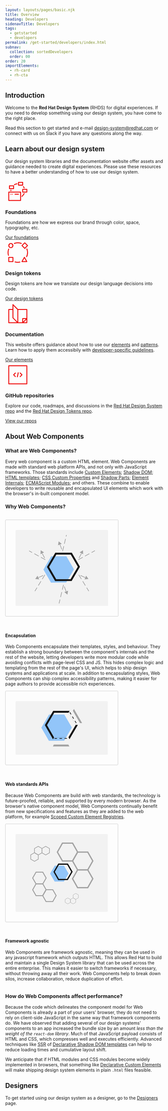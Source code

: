 ```yaml
---
layout: layouts/pages/basic.njk
title: Overview
heading: Developers
sidenavTitle: Developers
tags:
  - getstarted
  - developers
permalink: /get-started/developers/index.html
subnav:
  collection: sortedDevelopers
  order: 00
order: 20
importElements:
  - rh-card
  - rh-cta
---
```


<style>
  .grid > rh-card {
    display: grid;
  }

  rh-card > svg[slot] {
    fill: var(--rh-color-accent-brand-on-light, #ee0000);
    width: var(--rh-size-icon-07, 80px);
    margin-block-end: var(--rh-space-lg, 16px);
  }

  rh-card > p[slot],
  rh-card > h3[slot] {
    margin-block: 0;
  }

  #section-encapsulation,
  #section-apis,
  #section-framework {
    display: grid;
    grid-template-columns: auto;
    grid-template-rows: auto;
    grid-template-areas: "image" "content";
    gap: var(--rh-space-2xl, 32px);
  }

  #section-encapsulation {
    margin-block-start: var(--rh-space-2xl, 32px);
  }

  section > div {
    grid-area: content;
  }

  section > svg {
    grid-area: image;
    padding: var(--rh-space-2xl, 32px);
    border: var(--rh-border-width-sm, 1px) solid var(--rh-color-border-subtle-on-light, #c7c7c7);
    border-radius: var(--rh-border-radius-default, 3px);
  }

  @media (min-width: 992px) {
    #section-encapsulation,
    #section-framework {
      grid-template-columns: auto 295px;
      grid-template-areas: "content image";
    }

    #section-apis {
      grid-template-columns: 295px auto;
      grid-template-areas: "image content";
    }

    #section-encapsulation svg,
    #section-framework svg {
      justify-self: self-end;
    }
  }
</style>


## Introduction

Welcome to the **Red Hat Design System** (RHDS) for digital experiences. If you need to develop something using our design system, you have come to the right place.

Read this section to get started and e-mail [design-system@redhat.com](mailto:design-system@redhat.com) or connect with us on Slack if you have any questions along the way.


## Learn about our design system

Our design system libraries and the documentation website offer assets and guidance needed to create digital experiences. Please use these resources to have a better understanding of how to use our design system.

<div class="grid sm-two-columns">
  <rh-card>
    <svg slot="header" xmlns="http://www.w3.org/2000/svg" viewBox="0 0 36 36">
      <path d="M10 21.37a.63.63 0 0 0-.62.64.63.63 0 0 0 1.25 0 .64.64 0 0 0-.63-.64Zm-2 0a.63.63 0 0 0-.62.64.63.63 0 0 0 1.25 0 .64.64 0 0 0-.63-.64Z"/>
      <path d="M22 18.38H5a.62.62 0 0 0-.62.62v12a.62.62 0 0 0 .62.62h17a.62.62 0 0 0 .62-.62V19a.62.62 0 0 0-.62-.62Zm-.62 12H5.62V19.62h15.76Z"/>
      <path d="M14 22.62h5a.62.62 0 0 0 0-1.24h-5a.62.62 0 1 0 0 1.24Zm5-13h6a.62.62 0 0 0 .62-.62V5a.62.62 0 0 0-.62-.62h-6a.62.62 0 0 0-.62.62v4a.62.62 0 0 0 .62.62Zm.62-4h4.76v2.76h-4.76ZM31 14.38h-6a.62.62 0 0 0-.62.62v4a.62.62 0 0 0 .62.62h6a.62.62 0 0 0 .62-.62v-4a.62.62 0 0 0-.62-.62Zm-.62 4h-4.76v-2.76h4.76ZM6 14.62h6a.62.62 0 0 0 .62-.62v-4a.62.62 0 0 0-.62-.62H6a.62.62 0 0 0-.62.62v4a.62.62 0 0 0 .62.62Zm.62-4h4.76v2.76H6.62Zm20.8 9.81a.61.61 0 0 0-.82.32 9.41 9.41 0 0 1-3 3.75.63.63 0 0 0-.12.88.62.62 0 0 0 .5.24.68.68 0 0 0 .38-.12 10.67 10.67 0 0 0 3.36-4.25.62.62 0 0 0-.3-.82Zm-1.92-9.05a9.47 9.47 0 0 1 1.1 1.87.61.61 0 0 0 .57.37.56.56 0 0 0 .25 0 .62.62 0 0 0 .32-.82 11.07 11.07 0 0 0-1.24-2.13.63.63 0 0 0-1 .76ZM13 9a.58.58 0 0 0 .31-.08 9.23 9.23 0 0 1 .83-.42l.23-.1c.22-.09.44-.18.67-.25a10.17 10.17 0 0 1 1.08-.3c.31-.06.62-.11.94-.14a.62.62 0 1 0-.12-1.24 9 9 0 0 0-1.06.16 9.34 9.34 0 0 0-1 .27l-.17.07a7.61 7.61 0 0 0-.75.28l-.27.11c-.31.14-.61.29-.91.46a.61.61 0 0 0-.31.62A.63.63 0 0 0 13 9Zm-5.57 6.94a9.29 9.29 0 0 0 0 1.06.62.62 0 0 0 1.24 0c0-.32 0-.63.05-.94a.62.62 0 1 0-1.24-.12Z"/>
    </svg>
    <h3 slot="header">Foundations</h3>
    <p>Foundations are how we express our brand through color, space, typography, etc.</p>
    <rh-cta slot="footer">
      <a href="/foundations">Our foundations</a>
    </rh-cta>
  </rh-card>
  <rh-card>
    <svg slot="header" xmlns="http://www.w3.org/2000/svg" viewBox="0 0 36 36">
      <path d="M28 24.5a.64.64 0 0 0-1.08 0l-3.5 6.19a.64.64 0 0 0 0 .63.62.62 0 0 0 .54.3h7a.62.62 0 0 0 .54-.93Zm-3 5.88 2.43-4.3 2.43 4.3Zm-17-26a3.62 3.62 0 0 0 0 7.24 3.62 3.62 0 0 0 0-7.24Zm0 6a2.38 2.38 0 0 1 0-4.75 2.38 2.38 0 0 1 0 4.75Zm3 14H5a.62.62 0 0 0-.62.62v6a.62.62 0 0 0 .62.62h6a.62.62 0 0 0 .62-.62v-6a.62.62 0 0 0-.62-.62Zm-.62 6H5.62v-4.76h4.76Zm17.18-17.94a.61.61 0 0 0 .88 0l4-4a.61.61 0 0 0 0-.88l-4-4a.61.61 0 0 0-.88 0l-4 4a.61.61 0 0 0 0 .88ZM28 4.88 31.12 8 28 11.12 24.88 8Zm-4.42.26c.27-.84-.84-.95-1.4-1.16a14.83 14.83 0 0 0-9.4.35.63.63 0 0 0 .44 1.17 13.57 13.57 0 0 1 9.56 0 .61.61 0 0 0 .8-.36ZM4.76 22.6a.63.63 0 0 0 .42-.78 13.48 13.48 0 0 1 .32-8.6.62.62 0 0 0-1.16-.44 14.69 14.69 0 0 0-.34 9.4.63.63 0 0 0 .76.42Zm16.11 8.47a13.54 13.54 0 0 1-6.69-.25.63.63 0 0 0-.36 1.2 14.84 14.84 0 0 0 7.31.27.64.64 0 0 0 .48-.75.61.61 0 0 0-.74-.47Zm9.9-18.86a.63.63 0 0 0-.35.82 13.41 13.41 0 0 1-.33 10.7.62.62 0 0 0 .29.83c1.5.67 2.34-5.49 2.25-6.56s-.45-6.33-1.86-5.79Z"/>
    </svg>
    <h3 slot="header">Design tokens</h3>
    <p>Design tokens are how we translate our design language decisions into code.</p>
    <rh-cta slot="footer">
      <a href="tokens">Our design tokens</a>
    </rh-cta>
  </rh-card>
  <rh-card>
    <svg slot="header" xmlns="http://www.w3.org/2000/svg" viewBox="0 0 36 36">
      <path d="M31 11.38H18.26l-6.82-6.82a.62.62 0 0 0-1.06.44v6.38H5a.62.62 0 0 0-.62.62v19a.62.62 0 0 0 .62.62h26a.62.62 0 0 0 .62-.62V12a.62.62 0 0 0-.62-.62Zm-.62 13H25a.62.62 0 0 0-.62.62v5.38h-5.76V12.62h11.76Zm-.89 1.24-3.87 3.87v-3.87ZM11.62 6.51l5.76 5.75v17.23l-5.76-5.75Zm-6 6.11h4.76V24a.59.59 0 0 0 .18.44l5.93 5.94H5.62Zm20.89 17.76 3.87-3.87v3.87Z"/>
    </svg>
    <h3 slot="header">Documentation</h3>
    <p>This website offers guidance about how to use our 
      <a href="/elements">elements</a> and <a href="/patterns">patterns</a>.
      Learn how to apply them accessibily with
      <a href="/accessibility/development/">developer-specific guidelines</a>.</p>
    <rh-cta slot="footer">
      <a href="/elements">Our elements</a>
    </rh-cta>
  </rh-card>
  <rh-card>
    <svg slot="header" xmlns="http://www.w3.org/2000/svg" viewBox="0 0 36 36">
      <path d="M31 4.38H5a.62.62 0 0 0-.62.62v26a.62.62 0 0 0 .62.62h26a.62.62 0 0 0 .62-.62V5a.62.62 0 0 0-.62-.62Zm-.62 26H5.62V5.62h24.76Z"/>
      <path d="M17.24 21.54a.62.62 0 0 0 .74-.49l1.24-5.84a.64.64 0 0 0-.48-.75.63.63 0 0 0-.74.54l-1.25 5.84a.64.64 0 0 0 .49.7ZM23.12 18 21 20.11a.63.63 0 1 0 .88.89l2.56-2.56a.62.62 0 0 0 0-.89L21.88 15a.63.63 0 1 0-.88.88Zm-9 3a.63.63 0 0 0 .88-.89L12.88 18 15 15.87c.59-.56-.31-1.46-.88-.88l-2.56 2.56a.62.62 0 0 0 0 .89Z"/>
    </svg>
    <h3 slot="header">GitHub repositories</h3>
    <p>Explore our code, roadmaps, and discussions in the 
      <a href="https://github.com/RedHat-UX/red-hat-design-system">Red Hat Design System repo</a> and the 
      <a href="https://github.com/RedHat-UX/red-hat-design-tokens">Red Hat Design Tokens repo</a>.</p>
    <rh-cta slot="footer">
      <a href="https://github.com/RedHat-UX/">View our repos</a>
    </rh-cta>
  </rh-card>
</div>


## About Web Components

### What are Web Components?

Every web component is a custom HTML element. Web Components are made with standard web platform APIs, and not only with JavaScript frameworks. Those standards include [Custom Elements][ce]; [Shadow DOM][sd]; [HTML templates][te]; [CSS Custom Properties][cssprop] and [Shadow Parts][csspart]; [Element Internals][internals]; [ECMAScript Modules][esm]; and others. These combine to enable developers to write reusable and encapsulated UI elements which work with the browser's in-built component model.

### Why Web Components?

<section id="section-encapsulation">
  <svg id="encapsulation-image" width="295" height="243" viewBox="0 0 295 243" fill="none" xmlns="http://www.w3.org/2000/svg">
    <rect width="295" height="242.357" rx="3" fill="#F2F2F2"/>
    <mask id="mask0_89_60" style="mask-type:alpha" maskUnits="userSpaceOnUse" x="43" y="16" width="210" height="221">
      <path d="M43 16H253V237H43V16Z" fill="#D9D9D9"/>
    </mask>
    <g mask="url(#mask0_89_60)">
      <path d="M113.353 84.1064L162.036 84.1094L186.143 125.593L161.569 167.618L112.886 167.888L88.7785 126.132L113.353 84.1064Z" fill="#92C5F9"/>
      <path d="M103.418 117.907L128.287 75.3775L177.569 75.3794L201.935 117.308L177.064 159.842L127.787 160.115L103.418 117.907Z" stroke="#151515" stroke-width="6"/>
      <path d="M149.924 67.357L164.068 8" stroke="#A3A3A3" stroke-width="2" stroke-linejoin="bevel" stroke-dasharray="16 8"/>
      <path d="M147.325 62.018L141.377 45.771" stroke="#A3A3A3" stroke-width="2" stroke-linejoin="bevel" stroke-dasharray="16 8"/>
      <path d="M137.4 36.2001L147.133 44.2438L135.3 48.651L137.4 36.2001Z" fill="#A3A3A3"/>
      <path d="M200.144 94.8159L253.764 65.6934" stroke="#A3A3A3" stroke-width="2" stroke-linejoin="bevel" stroke-dasharray="16 8"/>
      <path d="M202.381 89.3156L210.499 74.0371" stroke="#A3A3A3" stroke-width="2" stroke-linejoin="bevel" stroke-dasharray="16 8"/>
      <path d="M214.965 64.6836L215.48 77.2998L204.296 71.438L214.965 64.6836Z" fill="#A3A3A3"/>
      <path d="M201.513 143.04L233.483 195.013" stroke="#A3A3A3" stroke-width="2" stroke-linejoin="bevel" stroke-dasharray="16 8"/>
      <path d="M207.126 144.977L222.82 152.26" stroke="#A3A3A3" stroke-width="2" stroke-linejoin="bevel" stroke-dasharray="16 8"/>
      <path d="M232.4 156.215L219.83 157.41L225.081 145.927L232.4 156.215Z" fill="#A3A3A3"/>
      <path d="M94.8564 94.8159L41.2356 65.6934" stroke="#A3A3A3" stroke-width="2" stroke-linejoin="bevel" stroke-dasharray="16 8"/>
      <path d="M92.6193 89.3156L84.5011 74.0371" stroke="#A3A3A3" stroke-width="2" stroke-linejoin="bevel" stroke-dasharray="16 8"/>
      <path d="M80.0355 64.6836L79.5202 77.2998L90.7037 71.438L80.0355 64.6836Z" fill="#A3A3A3"/>
      <path d="M93.4873 143.04L61.5168 195.013" stroke="#A3A3A3" stroke-width="2" stroke-linejoin="bevel" stroke-dasharray="16 8"/>
      <path d="M87.874 144.977L72.1801 152.26" stroke="#A3A3A3" stroke-width="2" stroke-linejoin="bevel" stroke-dasharray="16 8"/>
      <path d="M62.5999 156.215L75.1699 157.41L69.9194 145.927L62.5999 156.215Z" fill="#A3A3A3"/>
      <path d="M152.769 175L138.625 234.357" stroke="#A3A3A3" stroke-width="2" stroke-linejoin="bevel" stroke-dasharray="16 8"/>
      <path d="M155.368 180.339L161.316 196.586" stroke="#A3A3A3" stroke-width="2" stroke-linejoin="bevel" stroke-dasharray="16 8"/>
      <path d="M165.293 206.157L155.56 198.113L167.393 193.706L165.293 206.157Z" fill="#A3A3A3"/>
    </g>
  </svg>
  <div>

#### Encapsulation

Web Components encapsulate their templates, styles, and behaviour. They establish a strong boundary between the component's internals and the rest of the website, letting developers write more modular code while avoiding conflicts with page-level CSS and JS. This hides complex logic and templating from the rest of the page's UI, which helps to ship design systems and applications at scale. In addition to encapsulating styles, Web Components can ship complex accessibility patterns, making it easier for page authors to provide accessible rich experiences.

  </div>
</section>
<section id="section-apis">
  <svg id="apis-image" width="294" height="171" viewBox="0 0 294 171" fill="none" xmlns="http://www.w3.org/2000/svg">
    <rect width="294" height="171" rx="3" fill="#f2f2f2"/>
    <mask id="mask0_63_262" style="mask-type:alpha" maskUnits="userSpaceOnUse" x="80" y="24" width="134" height="123">
      <rect x="80.5" y="24" width="133" height="123" fill="white"/>
    </mask>
    <g mask="url(#mask0_63_262)">
      <path d="M106.629 42.6347L155.311 42.6365L179.419 84.1211L154.844 126.147L106.162 126.416L82.0539 84.6602L106.629 42.6347Z" fill="#92c5f9"/>
      <path d="M96.6929 76.4349L121.562 33.9058L170.845 33.9066L195.211 75.8367L170.339 118.371L121.062 118.643L96.6929 76.4349Z" stroke="#151515" stroke-width="6"/>
      <path d="M171.5 144.457H119L121.903 138.457H168.245L171.5 144.457Z" fill="#a3a3a3"/>
      <path d="M157 122.457L119 122.181L122.844 115.456L161.13 115.406L157 122.457Z" fill="#92c5f9"/>
      <path d="M172.5 122.232H157.13L161.15 115.357L168.6 115.356L172.5 122.232Z" fill="#f2f2f2"/>
      <path d="M172.8 30.1408L199.64 75.8496L191.676 75.85L168.9 36.9563L172.8 30.1408Z" fill="#f2f2f2"/>
      <path d="M186.196 25.0089L212.2 70.013L205.4 70.0167L182.627 30.8276L186.196 25.0089Z" fill="#a3a3a3"/>
      <line x1="172.857" y1="35.4855" x2="195.495" y2="73.2152" stroke="#151515" stroke-width="2" stroke-dasharray="8 8"/>
      <line x1="124" y1="119" x2="168" y2="119" stroke="#151515" stroke-width="2" stroke-dasharray="8 8"/>
    </g>
  </svg>
  <div>

#### Web standards APIs

Because Web Components are build with web standards, the technology is future-proofed, reliable, and supported by every modern browser. As the browser's native component model, Web Components continually benefit from new specifications and features as they are added to the web platform, for example [Scoped Custom Element Registries][scoped].

  </div>
</section>
<section id="section-framework">
  <svg id="framework-image" width="294" height="248" viewBox="0 0 294 248" fill="none" xmlns="http://www.w3.org/2000/svg">
    <rect width="294" height="248" rx="3" fill="#F2F2F2"/>
    <mask id="mask0_89_91" style="mask-type:alpha" maskUnits="userSpaceOnUse" x="32" y="24" width="230" height="200">
      <rect x="32" y="24" width="230" height="200" fill="white"/>
    </mask>
    <g mask="url(#mask0_89_91)">
      <path d="M197.37 58.4229L197.935 57.4325L197.37 56.4421L182.353 30.0961L181.778 29.0865L180.616 29.0865L150.582 29.0865L149.42 29.0865L148.844 30.0961L133.827 56.4421L133.263 57.4325L133.827 58.4229L148.844 84.7688L149.42 85.7784L150.582 85.7784L180.616 85.7784L181.778 85.7784L182.353 84.7688L197.37 58.4229Z" stroke="#A3A3A3" stroke-width="4"/>
      <path d="M245.738 86.8037L246.302 85.8133L245.738 84.8229L230.721 58.4769L230.145 57.4673L228.983 57.4673L198.949 57.4673L197.787 57.4673L197.211 58.4769L182.194 84.8229L181.63 85.8133L182.194 86.8037L197.211 113.15L197.787 114.159L198.949 114.159L228.983 114.159L230.145 114.159L230.721 113.15L245.738 86.8037Z" stroke="#A3A3A3" stroke-width="4"/>
      <path d="M245.738 143.559L246.302 142.569L245.738 141.578L230.721 115.232L230.145 114.223L228.983 114.223L198.949 114.223L197.787 114.223L197.211 115.232L182.194 141.578L181.63 142.569L182.194 143.559L197.211 169.905L197.787 170.915L198.949 170.915L228.983 170.915L230.145 170.915L230.721 169.905L245.738 143.559Z" stroke="#A3A3A3" stroke-width="4"/>
      <path d="M86.7128 195.616L86.2894 196.359L86.7128 197.102L96.6103 214.466L97.0419 215.223L97.9134 215.223L117.708 215.223L118.58 215.223L119.012 214.466L128.909 197.102L129.332 196.359L128.909 195.616L119.012 178.252L118.58 177.495L117.708 177.495L97.9134 177.495L97.0419 177.495L96.6103 178.252L86.7128 195.616Z" stroke="#A3A3A3" stroke-width="3"/>
      <path d="M54.8346 176.91L54.4112 177.653L54.8346 178.396L64.7321 195.76L65.1637 196.517L66.0352 196.517L85.8302 196.517L86.7018 196.517L87.1334 195.76L97.0309 178.396L97.4543 177.653L97.0309 176.91L87.1334 159.546L86.7018 158.789L85.8302 158.789L66.0352 158.789L65.1636 158.789L64.732 159.546L54.8346 176.91Z" stroke="#A3A3A3" stroke-width="3"/>
      <path d="M54.8346 139.504L54.4112 140.247L54.8346 140.99L64.7321 158.354L65.1637 159.111L66.0352 159.111L85.8302 159.111L86.7018 159.111L87.1334 158.354L97.0309 140.99L97.4543 140.247L97.0309 139.504L87.1334 122.14L86.7018 121.383L85.8302 121.383L66.0352 121.383L65.1636 121.383L64.732 122.14L54.8346 139.504Z" stroke="#A3A3A3" stroke-width="3"/>
      <path d="M60.7827 59.7333L60.2875 59.451L59.7923 59.7333L48.7423 66.0317L48.2375 66.3194V66.9004V79.4972V80.0783L48.7423 80.366L59.7923 86.6644L60.2875 86.9466L60.7827 86.6644L71.8326 80.366L72.3374 80.0783V79.4972V66.9004V66.3194L71.8326 66.0317L60.7827 59.7333Z" stroke="#A3A3A3" stroke-width="2"/>
      <path d="M72.6866 39.4471L72.1914 39.1649L71.6962 39.4471L60.6462 45.7455L60.1414 46.0333V46.6143V59.2111V59.7921L60.6462 60.0799L71.6962 66.3782L72.1914 66.6605L72.6866 66.3782L83.7365 60.0799L84.2413 59.7921V59.2111V46.6143V46.0333L83.7365 45.7455L72.6866 39.4471Z" stroke="#A3A3A3" stroke-width="2"/>
      <path d="M96.4905 39.4471L95.9953 39.1649L95.5001 39.4471L84.4501 45.7455L83.9453 46.0333V46.6143V59.2111V59.7921L84.4501 60.0799L95.5001 66.3782L95.9953 66.6605L96.4905 66.3782L107.54 60.0799L108.045 59.7921V59.2111V46.6143V46.0333L107.54 45.7455L96.4905 39.4471Z" stroke="#A3A3A3" stroke-width="2"/>
      <path d="M191.684 208.189L191.931 208.33L192.179 208.189L200.072 203.69L200.324 203.547V203.256V194.258V193.968L200.072 193.824L192.179 189.325L191.931 189.184L191.684 189.325L183.791 193.824L183.538 193.968V194.258V203.256V203.547L183.791 203.69L191.684 208.189Z" stroke="#A3A3A3"/>
      <path d="M183.181 222.68L183.428 222.821L183.676 222.68L191.569 218.181L191.821 218.037V217.746V208.749V208.458L191.569 208.314L183.676 203.815L183.428 203.674L183.181 203.815L175.288 208.314L175.036 208.458V208.749V217.746V218.037L175.288 218.181L183.181 222.68Z" stroke="#A3A3A3"/>
      <path d="M166.178 222.68L166.426 222.821L166.673 222.68L174.566 218.181L174.818 218.037V217.746V208.749V208.458L174.566 208.314L166.673 203.815L166.426 203.674L166.178 203.815L158.285 208.314L158.033 208.458V208.749V217.746V218.037L158.285 218.181L166.178 222.68Z" stroke="#A3A3A3"/>
      <path d="M124.839 100.84L154.298 100.84L168.887 125.945L154.016 151.376L124.556 151.539L109.968 126.271L124.839 100.84Z" fill="#92C5F9"/>
      <path d="M122.93 120.592L137.269 96.07L165.687 96.0693L179.734 120.243L165.393 144.768L136.979 144.926L122.93 120.592Z" stroke="#151515" stroke-width="4"/>
    </g>
  </svg>
  <div>

#### Framework agnostic

Web Components are framework agnostic, meaning they can be used in any javascript framework which outputs HTML. This allows Red Hat to build and maintain a single Design System library that can be used across the entire enterprise. This makes it easier to switch frameworks if necessary, without throwing away all their work. Web Components help to break down silos, increase collaboration, reduce duplication of effort.

  </div>
</section>

### How do Web Components affect performance?

Because the code which delineates the component model for Web Components is already a part of your users' browser, they do not need to rely on client-side JavaScript in the same way that framework components do. We have observed that adding several of our design systems' components to an app increased the bundle size by an amount _less than the weight of the `react-dom` library_. Much of that JavaScript payload consists of HTML and CSS, which compresses well and executes efficiently. Advanced techniques like <abbr title="server-side rendering">SSR</abbr> of [Declarative Shadow DOM templates][dsd] can help to reduce loading times and cumulative layout shift.

We anticipate that if HTML modules and CSS modules become widely implemented in browsers, that something like [Declarative Custom Elements][dce] will make shipping design system elements in plain `.html` files feasible.

<uxdot-feedback>
  <h2>Designers</h2>
  <p>To get started using our design system as a designer, go to the <a href="get-started/designers">Designers</a> page.</p>
</uxdot-feedback>

[ce]: https://html.spec.whatwg.org/dev/custom-elements.html#custom-elements
[sd]: https://dom.spec.whatwg.org/#shadow-trees
[te]: https://html.spec.whatwg.org/dev/scripting.html#the-template-element
[cssprop]: https://www.w3.org/TR/css-variables/
[csspart]: https://www.w3.org/TR/css-shadow-parts-1/
[internals]: https://html.spec.whatwg.org/dev/custom-elements.html#element-internals
[esm]: https://tc39.es/ecma262/multipage/ecmascript-language-scripts-and-modules.html#sec-modules
[scoped]: https://github.com/WICG/webcomponents/blob/gh-pages/proposals/Scoped-Custom-Element-Registries.md
[dsd]: https://html.spec.whatwg.org/dev/scripting.html#attr-template-shadowrootmode
[dce]: https://github.com/WICG/webcomponents/issues/1009
